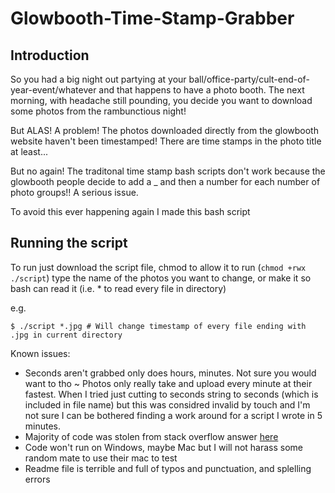 # Glowbooth-Time-Stamp-Grabber

## Introduction
So you had a big night out partying at your ball/office-party/cult-end-of-year-event/whatever and that happens to have a photo booth. The next morning, with headache still pounding, you decide you want to download some photos from the rambunctious night! 

But ALAS! A problem! The photos downloaded directly from the glowbooth website haven't been timestamped! There are time stamps in the photo title at least...

But no again! The traditonal time stamp bash scripts don't work because the glowbooth people decide to add a _ and then a number for each number of photo groups!! A serious issue.

To avoid this ever happening again I made this bash script

## Running the script
To run just download the script file, chmod to allow it to run (`chmod +rwx ./script`) type the name of the photos you want to change, or make it so bash can read it (i.e. * to read every file in directory)

e.g.
```
$ ./script *.jpg # Will change timestamp of every file ending with .jpg in current directory
```

Known issues:
- Seconds aren't grabbed only does hours, minutes. Not sure you would want to tho ~ Photos only really take and upload every minute at their fastest. When I tried just cutting to seconds string to seconds (which is included in file name) but this was considred invalid by touch and I'm not sure I can be bothered finding a work around for a script I wrote in 5 minutes.
- Majority of code was stolen from stack overflow answer [here](https://stackoverflow.com/questions/31351739/how-can-i-change-a-files-timestamp-from-the-file-name-in-linux)
- Code won't run on Windows, maybe Mac but I will not harass some random mate to use their mac to test
- Readme file is terrible and full of typos and punctuation, and splelling errors
